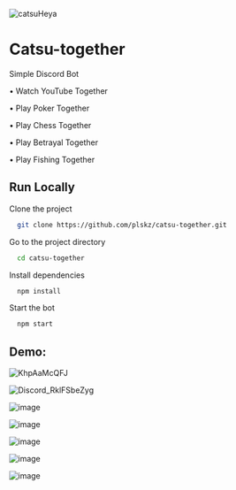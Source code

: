 ![catsuHeya](https://user-images.githubusercontent.com/57343545/126637973-d9124d54-17c6-4431-9ece-7b90d1f609d1.png)

# Catsu-together

Simple Discord Bot

• Watch YouTube Together 

• Play Poker Together

• Play Chess Together

• Play Betrayal Together

• Play Fishing Together

## Run Locally

Clone the project

```bash
  git clone https://github.com/plskz/catsu-together.git
```

Go to the project directory

```bash
  cd catsu-together
```

Install dependencies

```bash
  npm install
```

Start the bot

```bash
  npm start
```


## Demo:

![KhpAaMcQFJ](https://user-images.githubusercontent.com/57343545/126631338-a78f7964-0ce2-4b60-b306-c21c898b2e8e.png)

![Discord_RklFSbeZyg](https://user-images.githubusercontent.com/57343545/126631395-cf193811-2714-4961-a66f-c75272c58e54.png)

![image](https://user-images.githubusercontent.com/57343545/126631474-4efa9bba-013b-4c4b-89d5-de1e03c7b3fa.png)

![image](https://user-images.githubusercontent.com/57343545/126631672-cfce7231-888f-4351-bb07-719940d0b754.png)

![image](https://user-images.githubusercontent.com/57343545/126631713-59b5bbef-2548-4aae-a3ce-fa0176685c0b.png)

![image](https://user-images.githubusercontent.com/57343545/126631772-bf0246be-9e6e-4b23-a6f1-55f589244294.png)

![image](https://user-images.githubusercontent.com/57343545/126631798-3f555eed-a5b1-4c68-b2e4-12e18bc44988.png)
